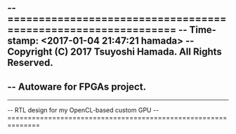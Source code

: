 -- ==============================================================
-- Time-stamp: <2017-01-04 21:47:21 hamada>
-- Copyright (C) 2017 Tsuyoshi Hamada. All Rights Reserved.
--
-- Autoware for FPGAs project.
-- 
-- --------------------------------------------------------------
-- RTL design for my OpenCL-based custom GPU
-- ==============================================================
